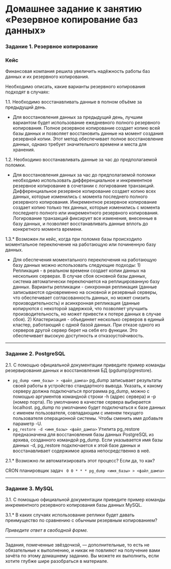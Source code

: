 # Домашнее задание к занятию «Резервное копирование баз данных»


### Задание 1. Резервное копирование

### Кейс
Финансовая компания решила увеличить надёжность работы баз данных и их резервного копирования. 

Необходимо описать, какие варианты резервного копирования подходят в случаях: 

1.1. Необходимо восстанавливать данные в полном объёме за предыдущий день.

- Для восстановления данных за предыдущий день, лучшим вариантом будет использование ежедневного полного резервного копирования.
  Полное резервное копирование создает копию всей базы данных и позволяет восстановить данные на момент создания резервной копии.
  Этот метод обеспечивает полное восстановление данных, однако требует значительного времени и места для хранения.

1.2. Необходимо восстанавливать данные за час до предполагаемой поломки.

- Для восстановления данных за час до предполагаемой поломки необходимо использовать дифференциальное и инкрементное резервное копирование
  в сочетании с логирование транзакций.
  Дифференциальное резервное копирование создает копию всех данных, которые изменились с момента последнего полного резервного копирования.
  Инкрементное резервное копирование создает копию только тех данных, которые изменились с момента последнего полного или инкрементного резервного копирования.
  Логирование транзакций фиксирует все изменения, внесенные в базу данных, и позволяет восстанавливать данные вплоть до конкретного момента времени.

1.3.* Возможен ли кейс, когда при поломке базы происходило моментальное переключение на работающую или починенную базу данных.

- Для обеспечения моментального переключения на работающую базу данных можно использовать следующие подходы: 1) Репликация - в реальном времени создает копии данных на нескольких серверах. В случае сбоя основной базы данных, система автоматически переключается на реплицированную базу данных. Варианты репликации - синхронная репликация (данные записываются одновременно на основной и резервный серверы, что обеспечивает согласованность данных, но может снизить производительность) и асинхронная репликация (данные копируются с некоторой задержкой, что позволяет улучшить производительность, но может привести к потере данных в случае сбоя). 2) Кластеризация - объединяет несколько серверов в единый кластер, работающий с одной базой данных. При отказе одного из серверов другой сервер берет на себя его функции. Это обеспечивает высокую доступность и отказоустойчивость.

---

### Задание 2. PostgreSQL

2.1. С помощью официальной документации приведите пример команды резервирования данных и восстановления БД (pgdump/pgrestore).

- ```pg_dump <имя_базы> > <файл_дампа>``` 
  pg_dump записывает результаты своей работы в устройство стандартного вывода. Указать, к какому серверу должна подключаться
  программа pg_dump, можно с помощью аргументов командной строки -h (адрес сервера) и -p (номер порта). По умолчанию в качестве сервера выбирается localhost.
  pg_dump по умолчанию будет подключаться к базе данных с именем пользователя, совпадающим с именем текущего пользователя операционной системы.
  Чтобы сменить имя добавьте параметр -U.
- ```pg_restore -d <имя_базы> <файл_дампа>```
  Утилита pg_restore предназначена для восстановления базы данных PostgreSQL из архива, созданного командой pg_dump.
  Если указывается имя базы данных -d, pg_restore подключается к этой базе данных и восстанавливает содержимое архива непосредственно в неё.
  

2.1.* Возможно ли автоматизировать этот процесс? Если да, то как?

CRON планировщик задач 
``` 0 0 * * * pg_dump <имя_базы> > <файл_дампа>```



---

### Задание 3. MySQL

3.1. С помощью официальной документации приведите пример команды инкрементного резервного копирования базы данных MySQL. 

3.1.* В каких случаях использование реплики будет давать преимущество по сравнению с обычным резервным копированием?

*Приведите ответ в свободной форме.*

---

Задания, помеченные звёздочкой, — дополнительные, то есть не обязательные к выполнению, и никак не повлияют на получение вами зачёта по этому домашнему заданию. Вы можете их выполнить, если хотите глубже шире разобраться в материале.

